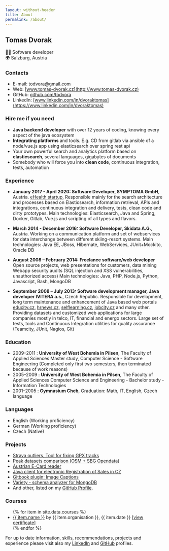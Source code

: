 ```yaml
---
layout: without-header
title: About
permalink: /about/
---
```


## Tomas Dvorak

👨‍💻 Software developer  
🌍 Salzburg, Austria

### Contacts
- E-mail: [todvora@gmail.com](mailto:todvora@gmail.com)
- Web: [www.tomas-dvorak.cz](http://www.tomas-dvorak.cz)
- GitHub: [github.com/todvora](https://github.com/todvora)
- LinkedIn: [www.linkedin.com/in/dvoraktomas](https://www.linkedin.com/in/dvoraktomas)

### Hire me if you need

- **Java backend developer** with over 12 years of coding, knowing every aspect of the java ecosystem 
- **Integrating platforms** and tools. E.g. CD from gitlab via ansible of a node/vue.js app using elasticsearch over spring rest api
- Your own powerful search and analytics platform based on **elasticsearch**, several languages, gigabytes of documents
- Somebody who will force you into **clean code**, continuous integration, tests, automation

### Experience
- **January 2017 - April 2020: Software Developer, SYMPTOMA GmbH**, Austria.
    [eHealth startup](https://www.symptoma.com/), Responsible mainly for the search architecture and processes based on Elasticsearch, information retrieval, APIs and integrations, continuous integration and delivery, tests, clean code and dirty prototypes. Main technologies: Elasticsearch, Java and Spring, Docker, Gitlab, Vue.js and scripting of all types and flavors.

- **March 2014 - December 2016: Software Developer, Skidata A.G.**, Austria.
    Working on a communication platform and set of webservices for data interchange between different skiing-resort systems.
    Main technologies: Java EE, JBoss, Hibernate, WebServices, JUnit+Mockito, Oracle DB

- **August 2008 – February 2014: Freelance software/web developer**
    Open source projects, web presentations for customers, data mining
    Webapp security audits (SQL injection and XSS vulnerabilities, unauthorized access)
    Main technologies: Java, PHP, Node.js, Python, Javascript, Bash, MongoDB


- **September 2008 – July 2013: Software development manager, Java developer     IVITERA a.s.**, Czech Republic.
    Responsible for development, long term maintenance and enhancement of Java based web portals [educity.cz](http://www.educity.cz), [hrnews.cz](http://www.hrnews.cz), [selflearning.cz](http://www.selflearning.cz), [jobcity.cz](http://www.jobcity.cz) and many other.
    Providing datasets and customized web applications for large companies mostly in telco, IT, financial and energo sectors.
    Large set of tests, tools and Continuous Integration utilities for quality assurance (Teamcity, JUnit, Nagios, Git)

### Education
- 2009–2011 : **University of West Bohemia in Pilsen**, The Faculty of Applied Sciences
  Master study, Computer Science - Software Engineering
  (Completed only first two semesters, then terminated because of work reasons)
- 2005–2009 : **University of West Bohemia in Pilsen**, The Faculty of Applied Sciences
  Computer Science and Engineering - Bachelor study - Information Technologies
- 2001–2005 : **Gymnasium Cheb**,
  Graduation: Math, IT, English, Czech language

### Languages
- English (Working proficiency)
- German (Working proficiency)
- Czech (Native)

### Projects
- [Strava outliers, Tool for fixing GPX tracks](https://todvora.github.io/outliers/)
- [Peak datasets comparison (OSM + SBG Opendata)](https://todvora.github.io/gipfel/)
- [Austrian E-Card reader](https://github.com/todvora/ecard-reader)
- [Java client for electronic Registration of Sales in CZ](https://github.com/todvora/eet-client)
- [Gitbook plugin: Image Captions](https://github.com/todvora/gitbook-plugin-image-captions)
- [Variety - schema analyzer for MongoDB](https://github.com/variety/variety)
- And other, listed on my [GitHub Profile](https://github.com/todvora).

### Courses
<ul>
{% for item in site.data.courses %}
  <li><a href="{{ item.url }}">{{ item.name }}</a> by {{ item.organisation }}, {{ item.date }} [<a href="{{ item.attachment }}">view certificate</a>]</li>
{% endfor %}
</ul>

For up to date information, skills, recommendations, projects and experience please visit also my [LinkedIn](https://www.linkedin.com/in/dvoraktomas) and [GitHub](https://github.com/todvora) profiles.
